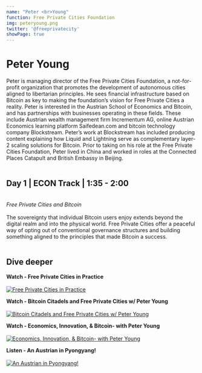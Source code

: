 ```yaml
---
name: "Peter <br>Young"
function: Free Private Cities Foundation
img: peteryoung.png
twitter: '@freeprivatecity'
showPage: true
---
```


# Peter Young
 
Peter is managing director of the Free Private Cities Foundation, a not-for-profit organization that promotes the development of autonomous cities aligned to libertarian principles. He sees financial infrastructure based on Bitcoin as key to making the foundation’s vision for Free Private Cities a reality. Peter is interested in the Austrian School of Economics and Bitcoin, and has partnerships with businesses operating in these fields. These include Austrian wealth management firm Incrementum AG, online Austrian Economics learning platform Saifedean.com and bitcoin technology company Blockstream. Peter’s work at Blockstream has included producing content explaining how Liquid and Lightning serve as complementary layer-2 scaling solutions for Bitcoin. Prior to taking on his role at the Free Private Cities Foundation, Peter lived in China and worked in roles at the Connected Places Catapult and British Embassy in Beijing.
<br><br>

## Day 1 | ECON Track | 1:35 - 2:00
<br>
<i>Free Private Cities and Bitcoin</i><br><br>
The sovereignty that individual Bitcoin users enjoy extends beyond the digital realm and into the physical world. Free Private Cities offer a peaceful way of opting out of conventional governance structures and building something aligned to the principles that made Bitcoin a success.<br><br>

## Dive deeper


<div class="grid grid-cols-1 md:grid-cols-2 gap-5">
<div class="p-3 my-2">

**Watch - Free Private Cities in Practice** <br><br>
[ ![Free Private Cities in Practice](/content/peter_practice.png)](https://www.youtube.com/watch?v=u0r-mSkyZU0/)
</div>

<div class="p-3 my-2">

**Watch - Bitcoin Citadels and Free Private Cities w/ Peter Young** <br><br>
[ ![Bitcoin Citadels and Free Private Cities w/ Peter Young](/content/peter_rapid.png)](https://www.youtube.com/watch?v=qs2UWUMGYbY/)
</div>

<div class="p-3 my-2">

**Watch - Economics, Innovation, & Bitcoin- with Peter Young** <br><br>
[ ![Economics, Innovation, & Bitcoin- with Peter Young](/content/peter_keyvan.png)](https://www.youtube.com/watch?v=OZwj0gsI7vY/)
</div>

<div class="p-3 my-2">

**Listen - An Austrian in Pyongyang!** <br><br>
[ ![An Austrian in Pyongyang!](/content/peter_saif.png)](https://saifedean.com/podcast/35-an-austrian-in-pyongyang/)
</div>

</div>

<br>



